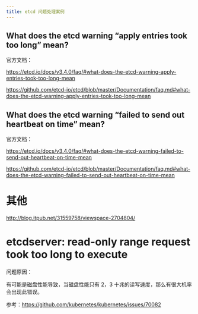 ```yaml
---
title: etcd 问题处理案例
---
```




## What does the etcd warning “apply entries took too long” mean?

官方文档：

<https://etcd.io/docs/v3.4.0/faq/#what-does-the-etcd-warning-apply-entries-took-too-long-mean>

<https://github.com/etcd-io/etcd/blob/master/Documentation/faq.md#what-does-the-etcd-warning-apply-entries-took-too-long-mean>

## What does the etcd warning “failed to send out heartbeat on time” mean?

官方文档：

<https://etcd.io/docs/v3.4.0/faq/#what-does-the-etcd-warning-failed-to-send-out-heartbeat-on-time-mean>

<https://github.com/etcd-io/etcd/blob/master/Documentation/faq.md#what-does-the-etcd-warning-failed-to-send-out-heartbeat-on-time-mean>

# 其他

<http://blog.itpub.net/31559758/viewspace-2704804/>

# etcdserver: read-only range request took too long to execute

问题原因：

有可能是磁盘性能导致，当磁盘性能只有 2，3 十兆的读写速度，那么有很大机率会出现此错误。

参考：<https://github.com/kubernetes/kubernetes/issues/70082>
